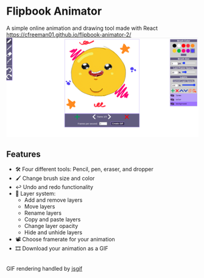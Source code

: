 ﻿# Flipbook Animator
A simple online animation and drawing tool made with React
https://cfreeman01.github.io/flipbook-animator-2/
<br/>
![screenshot](screenshot.png) 
<br/>
## Features
  - :hammer_and_wrench: Four different tools: Pencil, pen, eraser, and dropper
  - :paintbrush: Change brush size and color
  - :leftwards_arrow_with_hook: Undo and redo functionality
  - :memo: Layer system:
    - Add and remove layers
    - Move layers
    - Rename layers
    - Copy and paste layers
    - Change layer opacity
    - Hide and unhide layers
   - :film_projector: Choose framerate for your animation
   - :film_strip: Download your animation as a GIF
##
GIF rendering handled by [jsgif](https://github.com/antimatter15/jsgif)

